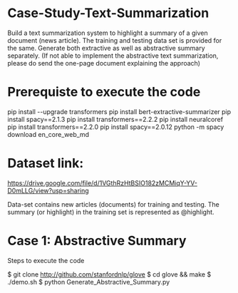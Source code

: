 # Case-Study-Text-Summarization
 Build a text summarization system to highlight a summary of a given document (news article). The training and testing data set is provided for the same. Generate both extractive as well as abstractive summary separately.  (If not able to implement the abstractive text summarization, please do send the one-page document explaining the approach)
# Prerequiste to execute the code
pip install --upgrade transformers
pip install bert-extractive-summarizer
pip install spacy==2.1.3
pip install transformers==2.2.2
pip install neuralcoref
pip install transformers==2.2.0
pip install spacy==2.0.12
python -m spacy download en_core_web_md
# Dataset link: 
https://drive.google.com/file/d/1VGthRzHtBSIO182zMCMiqY-YV-D0mLLG/view?usp=sharing

Data-set contains new articles (documents) for training and testing. The summary (or highlight) in the training set is represented as @highlight.

# Case 1: Abstractive Summary
Steps to execute the code 

$ git clone http://github.com/stanfordnlp/glove
$ cd glove && make
$ ./demo.sh
$ python Generate_Abstractive_Summary.py


